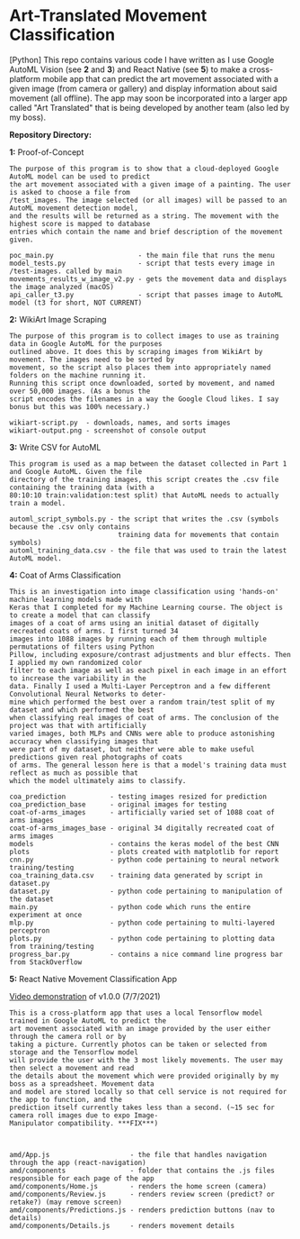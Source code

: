 # Art-Translated Movement Classification
[Python] This repo contains various code I have written as I use Google AutoML Vision (see **2** and **3**) and React Native (see **5**) to make a cross-platform mobile app that can predict the art movement associated with a given image (from camera or gallery) and display information about said movement (all offline). The app may soon be incorporated into a larger app called "Art Translated" that is being developed by another team (also led by my boss).


**Repository Directory:**

**1:** Proof-of-Concept

    The purpose of this program is to show that a cloud-deployed Google AutoML model can be used to predict
    the art movement associated with a given image of a painting. The user is asked to choose a file from
    /test_images. The image selected (or all images) will be passed to an AutoML movement detection model,
    and the results will be returned as a string. The movement with the highest score is mapped to database
    entries which contain the name and brief description of the movement given.

    poc_main.py                     - the main file that runs the menu
    model_tests.py                  - script that tests every image in /test-images. called by main
    movements_results_w_image_v2.py - gets the movement data and displays the image analyzed (macOS)
    api_caller_t3.py                - script that passes image to AutoML model (t3 for short, NOT CURRENT)

**2:** WikiArt Image Scraping

    The purpose of this program is to collect images to use as training data in Google AutoML for the purposes
    outlined above. It does this by scraping images from WikiArt by movement. The images need to be sorted by
    movement, so the script also places them into appropriately named folders on the machine running it.
    Running this script once downloaded, sorted by movement, and named over 50,000 images. (As a bonus the
    script encodes the filenames in a way the Google Cloud likes. I say bonus but this was 100% necessary.)

    wikiart-script.py  - downloads, names, and sorts images
    wikiart-output.png - screenshot of console output

**3:** Write CSV for AutoML

    This program is used as a map between the dataset collected in Part 1 and Google AutoML. Given the file
    directory of the training images, this script creates the .csv file containing the training data (with a
    80:10:10 train:validation:test split) that AutoML needs to actually train a model.

    automl_script_symbols.py - the script that writes the .csv (symbols because the .csv only contains
                               training data for movements that contain symbols)
    automl_training_data.csv - the file that was used to train the latest AutoML model.

**4:** Coat of Arms Classification

    This is an investigation into image classification using 'hands-on' machine learning models made with
    Keras that I completed for my Machine Learning course. The object is to create a model that can classify
    images of a coat of arms using an initial dataset of digitally recreated coats of arms. I first turned 34
    images into 1088 images by running each of them through multiple permutations of filters using Python
    Pillow, including exposure/contrast adjustments and blur effects. Then I applied my own randomized color
    filter to each image as well as each pixel in each image in an effort to increase the variability in the
    data. Finally I used a Multi-Layer Perceptron and a few different Convolutional Neural Networks to deter-
    mine which performed the best over a random train/test split of my dataset and which performed the best
    when classifying real images of coat of arms. The conclusion of the project was that with artificially
    varied images, both MLPs and CNNs were able to produce astonishing accuracy when classifying images that
    were part of my dataset, but neither were able to make useful predictions given real photographs of coats
    of arms. The general lesson here is that a model's training data must reflect as much as possible that
    which the model ultimately aims to classify.

    coa_prediction           - testing images resized for prediction
    coa_prediction_base      - original images for testing
    coat-of-arms_images      - artificially varied set of 1088 coat of arms images
    coat-of-arms_images_base - original 34 digitally recreated coat of arms images
    models                   - contains the keras model of the best CNN
    plots                    - plots created with matplotlib for report
    cnn.py                   - python code pertaining to neural network training/testing
    coa_training_data.csv    - training data generated by script in dataset.py
    dataset.py               - python code pertaining to manipulation of the dataset
    main.py                  - python code which runs the entire experiment at once
    mlp.py                   - python code pertaining to multi-layered perceptron
    plots.py                 - python code pertaining to plotting data from training/testing
    progress_bar.py          - contains a nice command line progress bar from StackOverflow

**5:** React Native Movement Classification App

[Video demonstration](https://www.youtube.com/watch?v=zNAkUXwmYPs) of v1.0.0 (7/7/2021)

    This is a cross-platform app that uses a local Tensorflow model trained in Google AutoML to predict the
    art movement associated with an image provided by the user either through the camera roll or by
    taking a picture. Currently photos can be taken or selected from storage and the Tensorflow model
    will provide the user with the 3 most likely movements. The user may then select a movement and read
    the details about the movement which were provided originally by my boss as a spreadsheet. Movement data
    and model are stored locally so that cell service is not required for the app to function, and the
    prediction itself currently takes less than a second. (~15 sec for camera roll images due to expo Image-
    Manipulator compatibility. ***FIX***)



    amd/App.js                    - the file that handles navigation through the app (react-navigation)
    amd/components                - folder that contains the .js files responsible for each page of the app
    amd/components/Home.js        - renders the home screen (camera)
    amd/components/Review.js      - renders review screen (predict? or retake?) (may remove screen)
    amd/components/Predictions.js - renders prediction buttons (nav to details)
    amd/components/Details.js     - renders movement details
